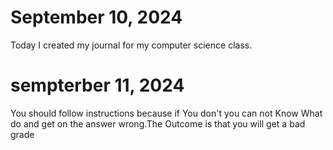 # September 10, 2024
Today I created my journal for my computer science class. 
# sempterber 11, 2024
You should follow instructions because if You don't you can not Know What do and get on the answer wrong.The Outcome is that you will get a bad grade
